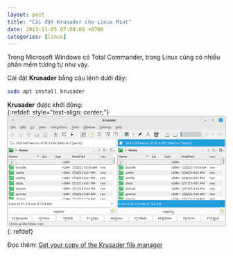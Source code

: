 ```yaml
---
layout: post
title: "Cài đặt Krusader cho Linux Mint"
date: 2013-11-05 07:08:09 +0700
categories: [linux]
---
```


Trong Microsoft Windows có Total Commander, trong Linux cũng có nhiều phần mềm tương tự như vậy.

Cài đặt **Krusader** bằng câu lệnh dưới đây:  
```bash
sudo apt install krusader
```  

**Krusader** được khởi động:  
{:refdef: style="text-align: center;"}
![Krusader](/static/img/posts/krusader/Krusader.png)
{: refdef}  

Đọc thêm: [Get your copy of the Krusader file manager](https://krusader.org/get-krusader/index.html)  
